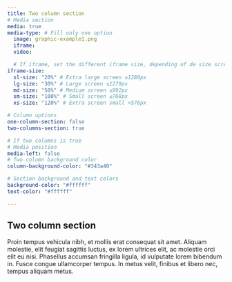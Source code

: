 ```yaml
---
title: Two column section
# Media section
media: true
media-type: # Fill only one option
  image: graphic-example1.png
  iframe:
  video:

  # If iframe, set the different iframe size, depending of de size screen
iframe-size:
  xl-size: "20%" # Extra large screen ≥1280px
  lg-size: "30%" # Large screen ≤1279px
  md-size: "50%" # Medium screen ≤992px
  sm-size: "100%" # Small screen ≤768px
  xs-size: "120%" # Extra screen small <576px

# Column options
one-column-section: false
two-columns-section: true

# If two columns is true
# Media position
media-left: false
# Two column background color
column-background-color: "#343a40"

# Section background and text colors
background-color: "#ffffff"
text-color: "#ffffff"

---
```


## Two column section

Proin tempus vehicula nibh, et mollis erat consequat sit amet. Aliquam molestie, elit feugiat sagittis luctus, ex lorem ultrices elit, ac molestie orci elit eu nisi. Phasellus accumsan fringilla ligula, id vulputate lorem bibendum in. Fusce congue ullamcorper tempus. In metus velit, finibus et libero nec, tempus aliquam metus.
